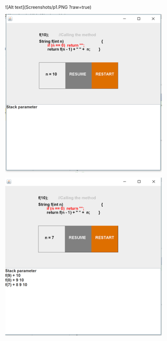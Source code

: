 
![Alt text](Screenshots/p1.PNG ?raw=true)

![Alt text](Screenshots/p2.PNG?raw=true)

![Alt text](Screenshots/p3.PNG?raw=true)
